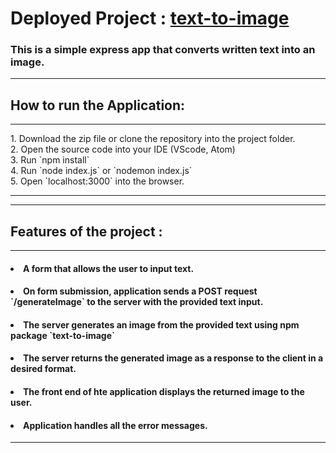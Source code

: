 <h1> Deployed Project : <a href="https://texttoimage-4buf.onrender.com/" target="blank"> text-to-image </a></h1>
<h3> This is a simple express app that converts written text into an image. </h3>
<hr>

<h2>How to run the Application: </h2>
<hr>
1. Download the zip file or clone the repository into the project folder. </br>
2. Open the source code into your IDE (VScode, Atom) </br>
3. Run `npm install` </br>
4. Run `node index.js` or `nodemon index.js` </br>
5. Open `localhost:3000` into the browser. </br>
<hr>
<hr>

<h2>Features of the project : </h2>
<hr>
<h4> <li> A form that allows the user to input text. </h4>
<h4> <li> On form submission, application sends a POST request `/generateImage` to the server with the provided text input. </h4>
<h4> <li> The server generates an image from the provided text using npm package `text-to-image` </h4>
<h4> <li> The server returns the generated image as a response to the client in a desired format. </h4>
<h4> <li> The front end of hte application displays the returned image to the user. </h4>
<h4> <li> Application handles all the error messages. </h4>
<hr>


